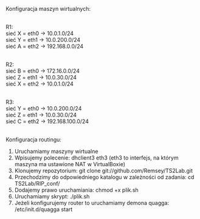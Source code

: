 
Konfiguracja maszyn wirtualnych:<br /><br />

R1:<br />
sieć X = eth0 -> 10.0.1.0/24<br />
sieć Y = eth1 -> 10.0.200.0/24<br />
sieć A = eth2 -> 192.168.0.0/24<br /><br />

R2:<br />
sieć B = eth0 -> 172.16.0.0/24<br />
sieć Z = eth1 -> 10.0.30.0/24<br />
sieć X = eth2 -> 10.0.1.0/24<br /><br />

R3:<br /> 
sieć Y = eth0 -> 10.0.200.0/24<br />
sieć Z = eth1 -> 10.0.30.0/24<br />
sieć C = eth2 -> 192.168.100.0/24<br /><br />

Konfiguracja routingu:<br />
1. Uruchamiamy maszyny wirtualne<br />
2. Wpisujemy polecenie: dhclient3 eth3 (eth3 to interfejs, na którym maszyna ma ustawione NAT w VirtualBoxie)<br />
3. Klonujemy repozytorium: git clone git://github.com/Remsey/TS2Lab.git<br />
4. Przechodzimy do odpowiedniego katalogu w zależności od zadania: cd TS2Lab/RIP_conf/<br />
5. Dodajemy prawo uruchamiania: chmod +x plik.sh<br />
6. Uruchamiamy skrypt: ./plik.sh<br />
7. Jeżeli konfigurujemy router to uruchamiamy demona quagga: /etc/init.d/quagga start<br />
